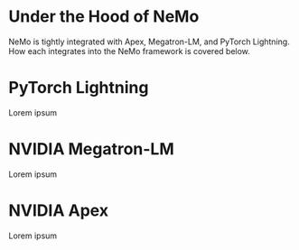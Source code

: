 # Under the Hood of NeMo

NeMo is tightly integrated with Apex, Megatron-LM, and PyTorch Lightning. How each integrates into the NeMo framework is covered below.

# PyTorch Lightning

Lorem ipsum

# NVIDIA Megatron-LM

Lorem ipsum

# NVIDIA Apex

Lorem ipsum